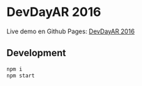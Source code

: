 # DevDayAR 2016

Live demo en Github Pages: [DevDayAR 2016](http://devday-ar.com/)

## Development

```bash
npm i
npm start
```
